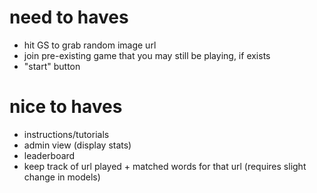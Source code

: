 # need to haves
- hit GS to grab random image url
- join pre-existing game that you may still be playing, if exists
- "start" button

# nice to haves
- instructions/tutorials
- admin view (display stats)
- leaderboard
- keep track of url played + matched words for that url (requires slight change in models)
